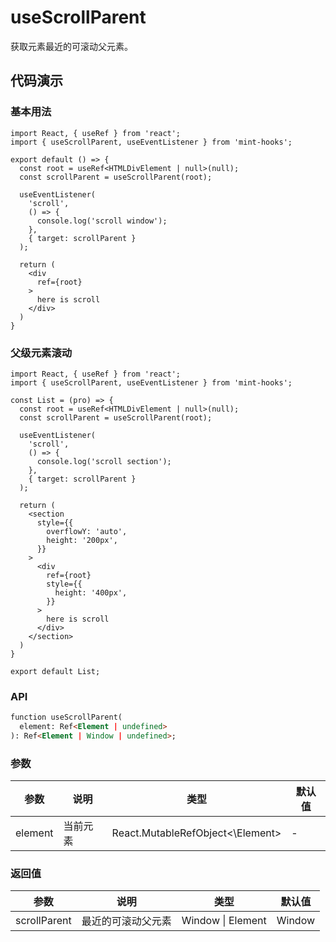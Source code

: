 # useScrollParent

获取元素最近的可滚动父元素。

## 代码演示

### 基本用法

```tsx
import React, { useRef } from 'react';
import { useScrollParent, useEventListener } from 'mint-hooks';

export default () => {
  const root = useRef<HTMLDivElement | null>(null);
  const scrollParent = useScrollParent(root);

  useEventListener(
    'scroll',
    () => {
      console.log('scroll window');
    },
    { target: scrollParent }
  );

  return (
    <div
      ref={root}
    >
      here is scroll
    </div>
  )
}
```

### 父级元素滚动

```tsx
import React, { useRef } from 'react';
import { useScrollParent, useEventListener } from 'mint-hooks';

const List = (pro) => {
  const root = useRef<HTMLDivElement | null>(null);
  const scrollParent = useScrollParent(root);

  useEventListener(
    'scroll',
    () => {
      console.log('scroll section');
    },
    { target: scrollParent }
  );

  return (
    <section
      style={{
        overflowY: 'auto',
        height: '200px',
      }}
    >
      <div
        ref={root}
        style={{
          height: '400px',
        }}
      >
        here is scroll
      </div>
    </section> 
  )
}

export default List;
```

### API

```html
function useScrollParent(
  element: Ref<Element | undefined>
): Ref<Element | Window | undefined>;
```

### 参数

| 参数      | 说明       | 类型       | 默认值 |
|-----------|------------|------------|--------|
| element | 当前元素   | React.MutableRefObject<\Element\> | - |

### 返回值

| 参数      | 说明       | 类型       | 默认值 |
|-----------|------------|------------|--------|
| scrollParent | 最近的可滚动父元素  | Window \| Element | Window |
